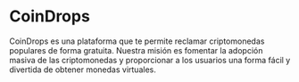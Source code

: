 # CoinDrops
CoinDrops es una plataforma que te permite reclamar criptomonedas populares de forma gratuita. Nuestra misión es fomentar la adopción masiva de las criptomonedas y proporcionar a los usuarios una forma fácil y divertida de obtener monedas virtuales.
